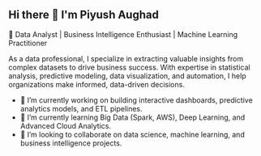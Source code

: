 ## Hi there 👋 I'm Piyush Aughad


🚀 Data Analyst | Business Intelligence Enthusiast | Machine Learning Practitioner

As a data professional, I specialize in extracting valuable insights from complex datasets to drive business success.
With expertise in statistical analysis, predictive modeling, data visualization, and automation, I help organizations make informed, data-driven decisions.

- 🔭 I’m currently working on building interactive dashboards, predictive analytics models, and ETL pipelines.
- 🌱 I’m currently learning Big Data (Spark, AWS), Deep Learning, and Advanced Cloud Analytics.
- 👯 I’m looking to collaborate on data science, machine learning, and business intelligence projects.

<!--
**piyushaughad/piyushaughad** is a ✨ _special_ ✨ repository because its `README.md` (this file) appears on your GitHub profile.

Here are some ideas to get you started:

- 🔭 I’m currently working on ...
- 🌱 I’m currently learning ...
- 👯 I’m looking to collaborate on ...
- 🤔 I’m looking for help with ...
- 💬 Ask me about ...
- 📫 How to reach me: ...
- 😄 Pronouns: ...
- ⚡ Fun fact: ...
-->

